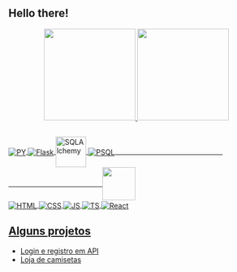 ## Hello there!
<div align="center">
  <a href="https://github.com/luan-ferreir4">
  <img height="180em" src="https://github-readme-stats.vercel.app/api?username=luan-ferreir4&theme=dark&include_all_commits=true&count_private=true"/>
  <img height="180em" src="https://github-readme-stats.vercel.app/api/top-langs/?username=luan-ferreir4&layout=compact&langs_count=7&theme=dark"/>
</div>
  
##
<div style="display: inline_block;margin-top: 20px">
    <img align="center" alt="PY" src="https://img.shields.io/badge/Python-14354C?style=for-the-badge&logo=python&logoColor=white" />
    <img align="center" alt="Flask" src="https://img.shields.io/badge/Flask-000000?style=for-the-badge&logo=flask&logoColor=white" />
    <img align="center" alt="SQLAlchemy" height="60" width="60" src="https://cdn.jsdelivr.net/gh/devicons/devicon/icons/sqlalchemy/sqlalchemy-original.svg" />
    <img align="center" alt="PSQL" src="https://img.shields.io/badge/PostgreSQL-316192?style=for-the-badge&logo=postgresql&logoColor=white" />
  &nbsp;&nbsp;&nbsp;&nbsp;&nbsp;&nbsp;&nbsp;&nbsp;&nbsp;&nbsp;&nbsp;&nbsp;&nbsp;&nbsp;&nbsp;&nbsp;&nbsp;&nbsp;&nbsp;&nbsp;&nbsp;&nbsp;&nbsp;&nbsp;&nbsp;&nbsp;
  &nbsp;&nbsp;&nbsp;&nbsp;&nbsp;&nbsp;&nbsp;&nbsp;&nbsp;&nbsp;&nbsp;&nbsp;&nbsp;&nbsp;&nbsp;&nbsp;&nbsp;&nbsp;&nbsp;&nbsp;&nbsp;&nbsp;&nbsp;&nbsp;&nbsp;&nbsp;
  &nbsp;&nbsp;&nbsp;&nbsp;&nbsp;&nbsp;&nbsp;&nbsp;&nbsp;&nbsp;&nbsp;&nbsp;&nbsp;&nbsp;&nbsp;&nbsp;&nbsp;&nbsp;&nbsp;&nbsp;&nbsp;&nbsp;&nbsp;&nbsp;&nbsp;&nbsp;
  &nbsp;&nbsp;&nbsp;&nbsp;&nbsp;&nbsp;&nbsp;&nbsp;&nbsp;&nbsp;&nbsp;&nbsp;&nbsp;&nbsp;&nbsp;&nbsp;&nbsp;&nbsp;&nbsp;
    <img align="center" height="65px" src="https://i.pinimg.com/originals/c1/89/6d/c1896d52d536bbdcfef43dcb5737f232.gif"/> 
    <br/>
    <img align="center" alt="HTML"  src="https://img.shields.io/badge/HTML5-E34F26?style=for-the-badge&logo=html5&logoColor=white" />
    <img align="center" alt="CSS" src="https://img.shields.io/badge/CSS3-1572B6?style=for-the-badge&logo=css3&logoColor=white" />
    <img align="center" alt="JS" src="https://img.shields.io/badge/JavaScript-323330?style=for-the-badge&logo=javascript&logoColor=F7DF1E" />
    <img align="center" alt="TS" src="https://img.shields.io/badge/TypeScript-007ACC?style=for-the-badge&logo=typescript&logoColor=white" />
    <img align="center" alt="React" src="https://img.shields.io/badge/React-20232A?style=for-the-badge&logo=react&logoColor=61DAFB" />
</div>
  
## Alguns projetos
<div>
  <ul>
    <li>
      <a href="https://react-entrega-s2-kenzie-hub-luan-ferreir4.vercel.app/">Login e registro em API<a/>
    </li>
    <li>
      <a href="https://react-entrega-s3-kenzieshop-luan-ferreir4.vercel.app/">Loja de camisetas<a/>
    </li>
  </ul>
</div>
